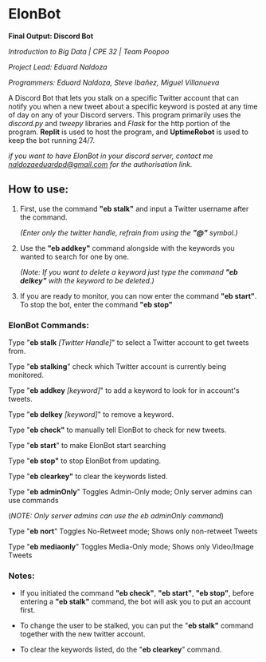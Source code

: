 # ElonBot
**Final Output: Discord Bot**

*Introduction to Big Data | CPE 32 | Team Poopoo*

*Project Lead: Eduard Naldoza*

*Programmers: Eduard Naldoza, Steve Ibañez, Miguel Villanueva*

A Discord Bot that lets you stalk on a specific Twitter account that can notify you when a new tweet about a specific keyword is posted at any time of day on any of your Discord servers.
This program primarily uses the *discord.py* and *tweepy* libraries and *Flask* for the http portion of the program. **Replit** is used to host the program, and  **UptimeRobot** is used to keep the bot running 24/7. 
 
*if you want to have ElonBot in your discord server, contact me naldozaeduardpd@gmail.com for the authorisation link.*


## How to use:
1. First, use the command **"eb stalk"** and input a Twitter username after the command. 
	
	*(Enter only the twitter handle, refrain from using the **"@"** symbol.)*
2. Use the **"eb addkey"** command alongside with the keywords you wanted to search for one by one.

	*(Note: If you want to delete a keyword just type the command **"eb delkey"** with the keyword to be deleted.)*
3. If you are ready to monitor, you can now enter the command **"eb start"**. To stop the bot, enter the command **"eb stop"**


### ElonBot Commands:

  Type "**eb stalk** *[Twitter Handle]*" to select a Twitter account to get tweets from.

  Type "**eb stalking**" check which Twitter account is currently being monitored.

  Type "**eb addkey** *[keyword]*" to add a keyword to look for in account's tweets.

  Type "**eb delkey** *[keyword]*" to remove a keyword.

  Type "**eb check"** to manually tell ElonBot to check for new tweets.

  Type "**eb start**" to make ElonBot start searching

  Type "**eb stop"** to stop ElonBot from updating.

  Type "**eb clearkey"** to clear the keywords listed.
  
  Type "**eb adminOnly**" Toggles Admin-Only mode; Only server admins can use commands
  
  (*NOTE: Only server admins can use the eb adminOnly command*)
  
  Type "**eb nort**" Toggles No-Retweet mode; Shows only non-retweet Tweets

  Type "**eb mediaonly**" Toggles Media-Only mode; Shows only Video/Image Tweets 
  

### Notes:


-	If you initiated the command **"eb check"**, **"eb start"**, **"eb stop"**, before entering a **"eb stalk"** command, the bot will ask you to put an account first.

-	To change the user to be stalked, you can put the "**eb stalk"** command together with the new twitter account.

-	To clear the keywords listed, do the "**eb clearkey**" command.
